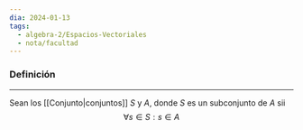 ```yaml
---
dia: 2024-01-13
tags:
  - algebra-2/Espacios-Vectoriales
  - nota/facultad
---
```

### Definición
---
Sean los [[Conjunto|conjuntos]] $S$ y $A$, donde $S$ es un subconjunto de $A$ sii $$ \forall s \in S: s \in A $$